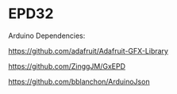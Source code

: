 # EPD32

Arduino Dependencies:

https://github.com/adafruit/Adafruit-GFX-Library

https://github.com/ZinggJM/GxEPD

https://github.com/bblanchon/ArduinoJson
